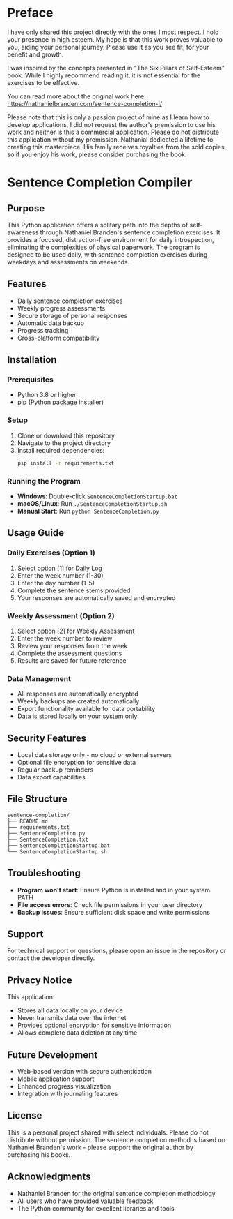 # Preface

I have only shared this project directly with the ones I most respect. I hold your presence in high esteem. My hope is that this work proves valuable to you, aiding your personal journey. Please use it as you see fit, for your benefit and growth.

I was inspired by the concepts presented in "The Six Pillars of Self-Esteem" book. While I highly recommend reading it, it is not essential for the exercises to be effective.

You can read more about the original work here: https://nathanielbranden.com/sentence-completion-i/

Please note that this is only a passion project of mine as I learn how to develop applications, I did not request the author's premission to use his work and neither is this a commercial application. Please do not distribute this application without my premission. Nathanial dedicated a lifetime to creating this masterpiece. His family receives royalties from the sold copies, so if you enjoy his work, please consider purchasing the book.

# Sentence Completion Compiler

## Purpose
This Python application offers a solitary path into the depths of self-awareness through Nathaniel Branden's sentence completion exercises. It provides a focused, distraction-free environment for daily introspection, eliminating the complexities of physical paperwork. The program is designed to be used daily, with sentence completion exercises during weekdays and assessments on weekends.

## Features
- Daily sentence completion exercises
- Weekly progress assessments
- Secure storage of personal responses
- Automatic data backup
- Progress tracking
- Cross-platform compatibility

## Installation

### Prerequisites
- Python 3.8 or higher
- pip (Python package installer)

### Setup
1. Clone or download this repository
2. Navigate to the project directory
3. Install required dependencies:
   ```bash
   pip install -r requirements.txt
   ```

### Running the Program
- **Windows**: Double-click `SentenceCompletionStartup.bat`
- **macOS/Linux**: Run `./SentenceCompletionStartup.sh`
- **Manual Start**: Run `python SentenceCompletion.py`

## Usage Guide

### Daily Exercises (Option 1)
1. Select option [1] for Daily Log
2. Enter the week number (1-30)
3. Enter the day number (1-5)
4. Complete the sentence stems provided
5. Your responses are automatically saved and encrypted

### Weekly Assessment (Option 2)
1. Select option [2] for Weekly Assessment
2. Enter the week number to review
3. Review your responses from the week
4. Complete the assessment questions
5. Results are saved for future reference

### Data Management
- All responses are automatically encrypted
- Weekly backups are created automatically
- Export functionality available for data portability
- Data is stored locally on your system only

## Security Features
- Local data storage only - no cloud or external servers
- Optional file encryption for sensitive data
- Regular backup reminders
- Data export capabilities

## File Structure
```
sentence-completion/
├── README.md
├── requirements.txt
├── SentenceCompletion.py
├── SentenceCompletion.txt
├── SentenceCompletionStartup.bat
└── SentenceCompletionStartup.sh
```

## Troubleshooting
- **Program won't start**: Ensure Python is installed and in your system PATH
- **File access errors**: Check file permissions in your user directory
- **Backup issues**: Ensure sufficient disk space and write permissions

## Support
For technical support or questions, please open an issue in the repository or contact the developer directly.

## Privacy Notice
This application:
- Stores all data locally on your device
- Never transmits data over the internet
- Provides optional encryption for sensitive information
- Allows complete data deletion at any time

## Future Development
- Web-based version with secure authentication
- Mobile application support
- Enhanced progress visualization
- Integration with journaling features

## License
This is a personal project shared with select individuals. Please do not distribute without permission. The sentence completion method is based on Nathaniel Branden's work - please support the original author by purchasing his books.

## Acknowledgments
- Nathaniel Branden for the original sentence completion methodology
- All users who have provided valuable feedback
- The Python community for excellent libraries and tools






